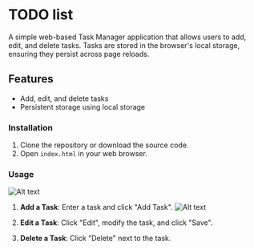 # TODO list

A simple web-based Task Manager application that allows users to add, edit, and delete tasks. Tasks are stored in the browser's local storage, ensuring they persist across page reloads.

## Features

- Add, edit, and delete tasks
- Persistent storage using local storage


### Installation

1. Clone the repository or download the source code.
2. Open `index.html` in your web browser.

### Usage

![Alt text](../../../../Pictures/Screenshots/Screenshot%20(1).png)

1. **Add a Task**: Enter a task and click "Add Task".
![Alt text](../../../../Pictures/Screenshots/Screenshot%20(2).png)

2. **Edit a Task**: Click "Edit", modify the task, and click "Save".
3. **Delete a Task**: Click "Delete" next to the task.
